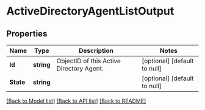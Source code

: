 # ActiveDirectoryAgentListOutput

## Properties
Name | Type | Description | Notes
------------ | ------------- | ------------- | -------------
**Id** | **string** | ObjectID of this Active Directory Agent. | [optional] [default to null]
**State** | **string** |  | [optional] [default to null]

[[Back to Model list]](../README.md#documentation-for-models) [[Back to API list]](../README.md#documentation-for-api-endpoints) [[Back to README]](../README.md)


